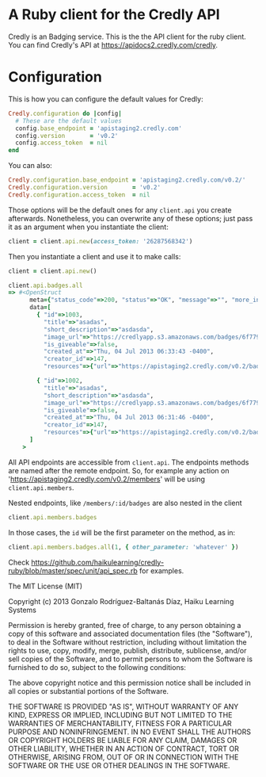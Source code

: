# A Ruby client for the Credly API

Credly is an Badging service. This is the the API client for the ruby client. You can find Credly's API at https://apidocs2.credly.com/credly.

# Configuration

This is how you can configure the default values for Credly:

```ruby
Credly.configuration do |config|
  # These are the default values
  config.base_endpoint = 'apistaging2.credly.com'
  config.version       = 'v0.2'
  config.access_token  = nil
end
```

You can also:

```ruby
Credly.configuration.base_endpoint = 'apistaging2.credly.com/v0.2/'
Credly.configuration.version       = 'v0.2'
Credly.configuration.access_token  = nil
```

Those options will be the default ones for any `client.api` you create afterwards. Nonetheless, you can overwrite any of these options; just pass it as an argument when you instantiate the client:

```ruby
client = client.api.new(access_token: '26287568342')

```

Then you instantiate a client and use it to make calls:
```ruby
client = client.api.new()

client.api.badges.all
=> #<OpenStruct
      meta={"status_code"=>200, "status"=>"OK", "message"=>"", "more_info"=>nil},
      data=[
        { "id"=>1003,
          "title"=>"asadas",
          "short_description"=>"asdasda",
          "image_url"=>"https://credlyapp.s3.amazonaws.com/badges/6f7791d21e13ca7409146c2343fdf28d.png",
          "is_giveable"=>false,
          "created_at"=>"Thu, 04 Jul 2013 06:33:43 -0400",
          "creator_id"=>147,
          "resources"=>{"url"=>"https://apistaging2.credly.com/v0.2/badges/1003"}},

        { "id"=>1002,
          "title"=>"asadas",
          "short_description"=>"asdasda",
          "image_url"=>"https://credlyapp.s3.amazonaws.com/badges/6f7791d21e13ca7409146c2343fdf28d.png",
          "is_giveable"=>false,
          "created_at"=>"Thu, 04 Jul 2013 06:31:46 -0400",
          "creator_id"=>147,
          "resources"=>{"url"=>"https://apistaging2.credly.com/v0.2/badges/1002"}}
      ]
    >

```

All API endpoints are accessible from `client.api`. The endpoints methods are named after the remote endpoint. So, for example any action on 'https://apistaging2.credly.com/v0.2/members' will be using `client.api.members`.

Nested endpoints, like `/members/:id/badges` are also nested in the client

```ruby
client.api.members.badges
```

In those cases, the `id` will be the first parameter on the method, as in:
```ruby
client.api.members.badges.all(1, { other_parameter: 'whatever' })
```

Check https://github.com/haikulearning/credly-ruby/blob/master/spec/unit/api_spec.rb for examples.

The MIT License (MIT)

Copyright (c) 2013 Gonzalo Rodríguez-Baltanás Díaz, Haiku Learning Systems

Permission is hereby granted, free of charge, to any person obtaining a copy
of this software and associated documentation files (the "Software"), to deal
in the Software without restriction, including without limitation the rights
to use, copy, modify, merge, publish, distribute, sublicense, and/or sell
copies of the Software, and to permit persons to whom the Software is
furnished to do so, subject to the following conditions:

The above copyright notice and this permission notice shall be included in
all copies or substantial portions of the Software.

THE SOFTWARE IS PROVIDED "AS IS", WITHOUT WARRANTY OF ANY KIND, EXPRESS OR
IMPLIED, INCLUDING BUT NOT LIMITED TO THE WARRANTIES OF MERCHANTABILITY,
FITNESS FOR A PARTICULAR PURPOSE AND NONINFRINGEMENT. IN NO EVENT SHALL THE
AUTHORS OR COPYRIGHT HOLDERS BE LIABLE FOR ANY CLAIM, DAMAGES OR OTHER
LIABILITY, WHETHER IN AN ACTION OF CONTRACT, TORT OR OTHERWISE, ARISING FROM,
OUT OF OR IN CONNECTION WITH THE SOFTWARE OR THE USE OR OTHER DEALINGS IN
THE SOFTWARE.